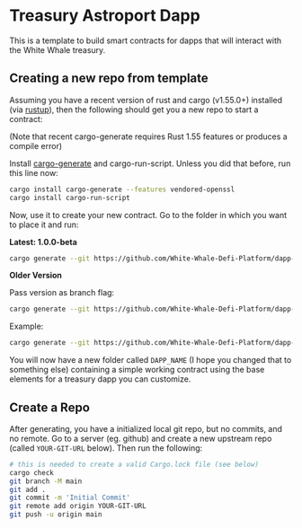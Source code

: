 # Treasury Astroport Dapp

This is a template to build smart contracts for dapps that will interact with the White Whale treasury.

## Creating a new repo from template

Assuming you have a recent version of rust and cargo (v1.55.0+) installed
(via [rustup](https://rustup.rs/)),
then the following should get you a new repo to start a contract:

(Note that recent cargo-generate requires Rust 1.55 features or produces a compile error)

Install [cargo-generate](https://github.com/ashleygwilliams/cargo-generate) and cargo-run-script.
Unless you did that before, run this line now:

```sh
cargo install cargo-generate --features vendored-openssl
cargo install cargo-run-script
```

Now, use it to create your new contract.
Go to the folder in which you want to place it and run:

**Latest: 1.0.0-beta**

```sh
cargo generate --git https://github.com/White-Whale-Defi-Platform/dapp-template.git --name DAPP_NAME
````

**Older Version**

Pass version as branch flag:

```sh
cargo generate --git https://github.com/White-Whale-Defi-Platform/dapp-template.git --branch <version> --name DAPP_NAME
````

Example:

```sh
cargo generate --git https://github.com/White-Whale-Defi-Platform/dapp-template.git --name DAPP_NAME
```

You will now have a new folder called `DAPP_NAME` (I hope you changed that to something else)
containing a simple working contract using the base elements for a treasury dapp you can customize.

## Create a Repo

After generating, you have a initialized local git repo, but no commits, and no remote.
Go to a server (eg. github) and create a new upstream repo (called `YOUR-GIT-URL` below).
Then run the following:

```sh
# this is needed to create a valid Cargo.lock file (see below)
cargo check
git branch -M main
git add .
git commit -m 'Initial Commit'
git remote add origin YOUR-GIT-URL
git push -u origin main
```
